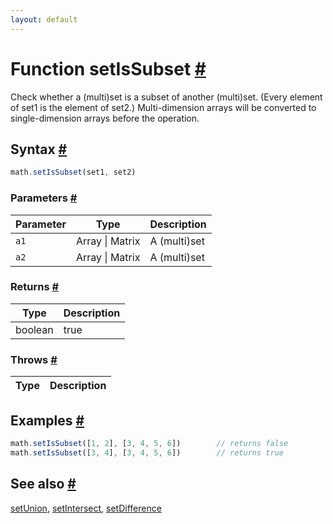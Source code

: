 ```yaml
---
layout: default
---
```


<!-- Note: This file is automatically generated from source code comments. Changes made in this file will be overridden. -->

<h1 id="function-setissubset">Function setIsSubset <a href="#function-setissubset" title="Permalink">#</a></h1>

Check whether a (multi)set is a subset of another (multi)set. (Every element of set1 is the element of set2.)
Multi-dimension arrays will be converted to single-dimension arrays before the operation.


<h2 id="syntax">Syntax <a href="#syntax" title="Permalink">#</a></h2>

```js
math.setIsSubset(set1, set2)
```

<h3 id="parameters">Parameters <a href="#parameters" title="Permalink">#</a></h3>

Parameter | Type | Description
--------- | ---- | -----------
`a1` | Array &#124; Matrix | A (multi)set
`a2` | Array &#124; Matrix | A (multi)set

<h3 id="returns">Returns <a href="#returns" title="Permalink">#</a></h3>

Type | Description
---- | -----------
boolean | true | false


<h3 id="throws">Throws <a href="#throws" title="Permalink">#</a></h3>

Type | Description
---- | -----------


<h2 id="examples">Examples <a href="#examples" title="Permalink">#</a></h2>

```js
math.setIsSubset([1, 2], [3, 4, 5, 6])        // returns false
math.setIsSubset([3, 4], [3, 4, 5, 6])        // returns true
```


<h2 id="see-also">See also <a href="#see-also" title="Permalink">#</a></h2>

[setUnion](setUnion.html),
[setIntersect](setIntersect.html),
[setDifference](setDifference.html)
